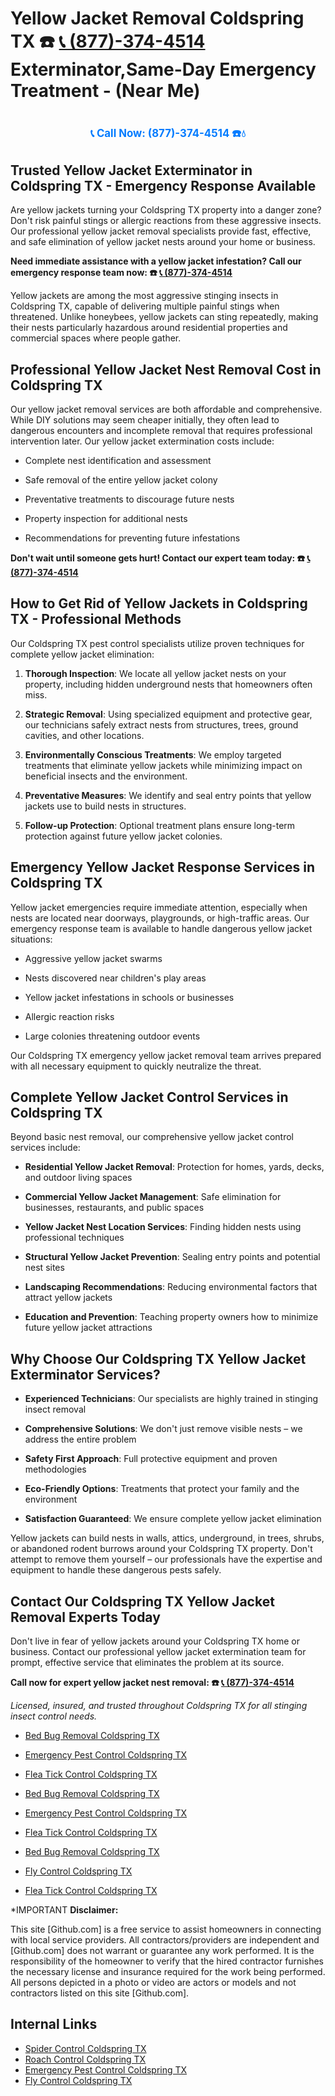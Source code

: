 # Yellow Jacket Removal Coldspring TX ☎️ [📞 (877)-374-4514](https://pest-control-4514.netlify.app) Exterminator,Same-Day Emergency Treatment - (Near Me)
# 

<p align="center" style="font-size: 1.2em; font-weight: bold; margin: 20px 0;">
  <a href="https://pest-control-4514.netlify.app" target="_blank" style="color: #007BFF; text-decoration: none;">📞 Call Now: (877)-374-4514 ☎️💧</a>
</p>

## Trusted Yellow Jacket Exterminator in Coldspring TX - Emergency Response Available

Are yellow jackets turning your Coldspring TX property into a danger zone? Don't risk painful stings or allergic reactions from these aggressive insects. Our professional yellow jacket removal specialists provide fast, effective, and safe elimination of yellow jacket nests around your home or business.

**Need immediate assistance with a yellow jacket infestation? Call our emergency response team now: ☎️ [📞 (877)-374-4514](https://pest-control-4514.netlify.app)**

Yellow jackets are among the most aggressive stinging insects in Coldspring TX, capable of delivering multiple painful stings when threatened. Unlike honeybees, yellow jackets can sting repeatedly, making their nests particularly hazardous around residential properties and commercial spaces where people gather.

## Professional Yellow Jacket Nest Removal Cost in Coldspring TX

Our yellow jacket removal services are both affordable and comprehensive. While DIY solutions may seem cheaper initially, they often lead to dangerous encounters and incomplete removal that requires professional intervention later. Our yellow jacket extermination costs include:

- Complete nest identification and assessment

- Safe removal of the entire yellow jacket colony

- Preventative treatments to discourage future nests

- Property inspection for additional nests

- Recommendations for preventing future infestations

**Don't wait until someone gets hurt! Contact our expert team today: ☎️ [📞 (877)-374-4514](https://pest-control-4514.netlify.app)**

## How to Get Rid of Yellow Jackets in Coldspring TX - Professional Methods

Our Coldspring TX pest control specialists utilize proven techniques for complete yellow jacket elimination:

1. **Thorough Inspection**: We locate all yellow jacket nests on your property, including hidden underground nests that homeowners often miss.

2. **Strategic Removal**: Using specialized equipment and protective gear, our technicians safely extract nests from structures, trees, ground cavities, and other locations.

3. **Environmentally Conscious Treatments**: We employ targeted treatments that eliminate yellow jackets while minimizing impact on beneficial insects and the environment.

4. **Preventative Measures**: We identify and seal entry points that yellow jackets use to build nests in structures.

5. **Follow-up Protection**: Optional treatment plans ensure long-term protection against future yellow jacket colonies.

## Emergency Yellow Jacket Response Services in Coldspring TX

Yellow jacket emergencies require immediate attention, especially when nests are located near doorways, playgrounds, or high-traffic areas. Our emergency response team is available to handle dangerous yellow jacket situations:

- Aggressive yellow jacket swarms

- Nests discovered near children's play areas

- Yellow jacket infestations in schools or businesses

- Allergic reaction risks

- Large colonies threatening outdoor events

Our Coldspring TX emergency yellow jacket removal team arrives prepared with all necessary equipment to quickly neutralize the threat.

## Complete Yellow Jacket Control Services in Coldspring TX

Beyond basic nest removal, our comprehensive yellow jacket control services include:

- **Residential Yellow Jacket Removal**: Protection for homes, yards, decks, and outdoor living spaces

- **Commercial Yellow Jacket Management**: Safe elimination for businesses, restaurants, and public spaces

- **Yellow Jacket Nest Location Services**: Finding hidden nests using professional techniques

- **Structural Yellow Jacket Prevention**: Sealing entry points and potential nest sites

- **Landscaping Recommendations**: Reducing environmental factors that attract yellow jackets

- **Education and Prevention**: Teaching property owners how to minimize future yellow jacket attractions

## Why Choose Our Coldspring TX Yellow Jacket Exterminator Services?

- **Experienced Technicians**: Our specialists are highly trained in stinging insect removal

- **Comprehensive Solutions**: We don't just remove visible nests – we address the entire problem

- **Safety First Approach**: Full protective equipment and proven methodologies

- **Eco-Friendly Options**: Treatments that protect your family and the environment

- **Satisfaction Guaranteed**: We ensure complete yellow jacket elimination

Yellow jackets can build nests in walls, attics, underground, in trees, shrubs, or abandoned rodent burrows around your Coldspring TX property. Don't attempt to remove them yourself – our professionals have the expertise and equipment to handle these dangerous pests safely.

## Contact Our Coldspring TX Yellow Jacket Removal Experts Today

Don't live in fear of yellow jackets around your Coldspring TX home or business. Contact our professional yellow jacket extermination team for prompt, effective service that eliminates the problem at its source.

**Call now for expert yellow jacket nest removal: ☎️ [📞 (877)-374-4514](https://pest-control-4514.netlify.app)**

*Licensed, insured, and trusted throughout Coldspring TX for all stinging insect control needs.*


- [Bed Bug Removal Coldspring TX](https://github.com/allyoucaneatsushiin/pest-control/blob/main/Bed-Bug-Removal-Coldspring-TX-877-374-4514-Exterminator-Same-Day-Emergency-Treatment-Near-Me.md)
- [Emergency Pest Control Coldspring TX](https://github.com/allyoucaneatsushiin/pest-control/blob/main/Emergency-Pest-Control-Coldspring-TX-877-374-4514-24-7-Fast-Response-Near-Me.md)
- [Flea Tick Control Coldspring TX](https://github.com/allyoucaneatsushiin/pest-control/blob/main/Flea-Tick-Control-Coldspring-TX-877-374-4514-Removal-Exterminator-Same-Day-Emergency-Treatment-Near-Me.md)


- [Bed Bug Removal Coldspring TX](https://github.com/allyoucaneatsushiin/pest-control/blob/main/Bed-Bug-Removal-Coldspring-TX-877-374-4514-Exterminator-Same-Day-Emergency-Treatment-Near-Me.md)
- [Emergency Pest Control Coldspring TX](https://github.com/allyoucaneatsushiin/pest-control/blob/main/Emergency-Pest-Control-Coldspring-TX-877-374-4514-24-7-Fast-Response-Near-Me.md)
- [Flea Tick Control Coldspring TX](https://github.com/allyoucaneatsushiin/pest-control/blob/main/Flea-Tick-Control-Coldspring-TX-877-374-4514-Removal-Exterminator-Same-Day-Emergency-Treatment-Near-Me.md)


- [Bed Bug Removal Coldspring TX](https://github.com/allyoucaneatsushiin/pest-control/blob/main/Bed-Bug-Removal-Coldspring-TX-877-374-4514-Exterminator-Same-Day-Emergency-Treatment-Near-Me.md)
- [Fly Control Coldspring TX](https://github.com/allyoucaneatsushiin/pest-control/blob/main/Fly-Control-Coldspring-TX-877-374-4514-Prevention-Same-Day-Emergency-Treatment-Near-Me.md)
- [Flea Tick Control Coldspring TX](https://github.com/allyoucaneatsushiin/pest-control/blob/main/Flea-Tick-Control-Coldspring-TX-877-374-4514-Removal-Exterminator-Same-Day-Emergency-Treatment-Near-Me.md)


*IMPORTANT **Disclaimer:**  

This site [Github.com] is a free service to assist homeowners in connecting with local service providers. All contractors/providers are independent and [Github.com] does not warrant or guarantee any work performed. It is the responsibility of the homeowner to verify that the hired contractor furnishes the necessary license and insurance required for the work being performed. All persons depicted in a photo or video are actors or models and not contractors listed on this site [Github.com].


## Internal Links
- [Spider Control Coldspring TX](https://github.com/allyoucaneatsushiin/pest-control/blob/main/Spider-Control-Coldspring-TX-877-374-4514-Removal-Exterminator-Same-Day-Emergency-Treatment-Near-Me.md)
- [Roach Control Coldspring TX](https://github.com/allyoucaneatsushiin/pest-control/blob/main/Roach-Control-Coldspring-TX-877-374-4514-Removal-Exterminator-Same-Day-Emergency-Treatment-Near-Me.md)
- [Emergency Pest Control Coldspring TX](https://github.com/allyoucaneatsushiin/pest-control/blob/main/Emergency-Pest-Control-Coldspring-TX-877-374-4514-24-7-Fast-Response-Near-Me.md)
- [Fly Control Coldspring TX](https://github.com/allyoucaneatsushiin/pest-control/blob/main/Fly-Control-Coldspring-TX-877-374-4514-Prevention-Same-Day-Emergency-Treatment-Near-Me.md)

